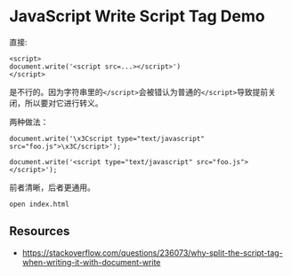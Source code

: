 JavaScript Write Script Tag Demo
================================

直接:

```
<script>
document.write('<script src=...></script>')
</script>
```

是不行的。因为字符串里的`</script>`会被错认为普通的`</script>`导致提前关闭，所以要对它进行转义。

两种做法：

```
document.write('\x3Cscript type="text/javascript" src="foo.js">\x3C/script>');
```

```
document.write('<script type="text/javascript" src="foo.js"></script>');
```

前者清晰，后者更通用。

```
open index.html
```

Resources
--------

- https://stackoverflow.com/questions/236073/why-split-the-script-tag-when-writing-it-with-document-write
